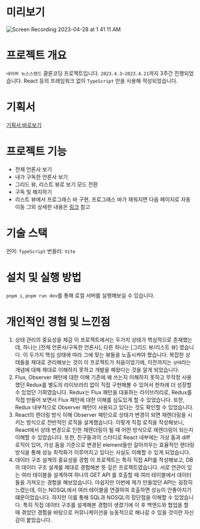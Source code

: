 # 미리보기
![Screen Recording 2023-04-28 at 1 41 11 AM](https://user-images.githubusercontent.com/96381221/234932419-8d726e32-fc31-4136-8b57-62d4daec7005.gif)

# 프로젝트 개요

`네이버 뉴스스탠드` 클론코딩 프로젝트입니다. `2023.4.3~2023.4.21`까지 3주간 진행되었습니다. React 등의 프레임워크 없이 `TypeScript` 만을 사용해 작성되었습니다.

# 기획서
[기획서 바로보기](https://puzzle-roarer-58b.notion.site/snoop-396b5d3634a34f7386dbf999f06dff88)

# 프로젝트 기능
- 전체 언론사 보기
- 내가 구독한 언론사 보기
- 그리드 뷰, 리스트 뷰로 보기 모드 전환
- 구독 및 해지하기
- 리스트 뷰에서 프로그래스 바 구현, 프로그래스 바가 채워지면 다음 페이지로 자동 이동
그외 상세한 내용은 [링크](https://puzzle-roarer-58b.notion.site/TestCase-dccc039474fa4a2a992bc3e77298813c) 참고

# 기술 스택

언어: `TypeScript`
번들러: `Vite`

# 설치 및 실행 방법

`pnpm i`, `pnpm run dev`를 통해 로컬 서버를 실행해보실 수 있습니다.

# 개인적인 경험 및 느낀점
1. 상태 관리의 중요성을 체감
이 프로젝트에서는 두가지 상태가 핵심적으로 존재했는데, 하나는 [전체 언론사/구독한 언론사], 다른 하나는 [그리드 뷰/리스트 뷰] 였습니다. 이 두가지 핵심 상태에 따라 그에 맞는 뷰들을 노출시켜야 했습니다. 복잡한 상태들을 제대로 관리해보는 것이 이 프로젝트가 처음이었기에, 이전까지는 `상태`라는 개념에 대해 제대로 이해하지 못하고 개발을 해왔다는 것을 알게 되었습니다. 
3. Flux, Observer 패턴에 대한 이해
기존에 왜 쓰는지 이해하지 못하고 무작정 사용했던 Redux를 별도의 라이브러리 없이 직접 구현해볼 수 있어서 한차례 더 성장할 수 있었던 기회였습니다. Redux는 Flux 패턴을 대표하는 라이브러리로, Redux를 직접 만들어 보면서 Flux 패턴에 대한 이해를 심도있게 할 수 있었습니다. 또한, Redux 내부적으로 Observer 패턴이 사용되고 있다는 것도 확인할 수 있었습니다. 
4. React의 렌더링 방식 이해
Observer 패턴으로 상태가 변경이 되면 재렌더링을 시키는 방식으로 전반적인 로직을 설계했습니다. 이렇게 직접 로직을 작성해보니, React에서 상태 변경으로 인한 재렌더링이 될 때 어떤 방식으로 재렌더링이 되는지 이해할 수 있었습니다. 또한, 친구들과의 스터디로 React 내부에는 가상 돔과 diff 로직이 있어, 가상 돔을 기준으로 변경된 element들만 갈아끼우는 효율적인 렌더링 방식을 통해 성능 최적화가 이루어지고 있다는 사실도 이해할 수 있게 되었습니다. 
6. 데이터 구조 설계의 중요성을 경험
이 프로젝트는 특히 직접 API를 작성해보고, DB의 데이터 구조 설계를 제대로 경험해본 뜻 깊은 프로젝트였습니다. 서로 연관이 있는 여러 테이블을 설계하여 하나의 GET API 를 호출할 때 여러 테이블에서 데이터들을 가져오는 경험을 해보았습니다. 아쉽지만 이번에 제가 만들었던 API는 굉장히 느렸는데, 이는 NOSQL에서 여러 테이블을 연결하여 호출하면 성능이 안좋아지기 떄문이었습니다. 하지만 이를 통해 SQL과 NOSQL의 장단점을 이해할 수 있었습니다. 특히 직접 데이터 구조를 설계해본 경험이 생겼기에 이 후 백엔드와 협업을 할 때 겪었던 경험을 바탕으로 커뮤니케이션을 능동적으로 해나갈 수 있을 것이란 자신감이 붙었습니다.
